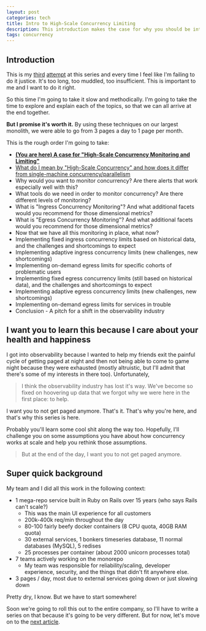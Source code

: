 ```yaml
---
layout: post
categories: tech
title: Intro to High-Scale Concurrency Limiting
description: This introduction makes the case for why you should be intrigued by this series, and interested in following along as I share what I learned implementing these tools at New Relic. I hope that you'll implement these methods in your organization as well!
tags: concurrency
---
```


## Introduction

This is my [third](/tech/2023/08/24/tuning-bulkheads-before-deploying-them-to-production.html) [attempt](/tech/2024/09/07/concurrency-why-it-matters.html) at this series and every time I feel like I'm failing to do it justice. It's too long, too muddled, too insufficient. This is important to me and I want to do it right.

So this time I'm going to take it slow and methodically. I'm going to take the time to explore and explain each of the topics, so that we can all arrive at the end together.

**But I promise it's worth it.** By using these techniques on our largest monolith, we were able to go from 3 pages a day to 1 page per month.

This is the rough order I'm going to take:
* [**(You are here) A case for "High-Scale Concurrency Monitoring and Limiting"**](/tech/2024/09/15/intro-to-concurrency-series.html)
* [What do I mean by "High-Scale Concurrency" and how does it differ from single-machine concurrency/parallelism](/tech/2024/09/15/what-is-high-scale-concurrency.html)
* Why would you want to monitor concurrency? Are there alerts that work especially well with this?
* What tools do we need in order to monitor concurrency? Are there different levels of monitoring?
* What is "Ingress Concurrency Monitoring"? And what additional facets would you recommend for those dimensional metrics?
* What is "Egress Concurrency Monitoring"? And what additional facets would you recommend for those dimensional metrics?
* Now that we have all this monitoring in place, what now?
* Implementing fixed ingress concurrency limits based on historical data, and the challenges and shortcomings to expect
* Implementing adaptive ingress concurrency limits (new challenges, new shortcomings)
* Implementing on-demand egress limits for specific cohorts of problematic users
* Implementing fixed egress concurrency limits (still based on historical data), and the challenges and shortcomings to expect
* Implementing adaptive egress concurrency limits (new challenges, new shortcomings)
* Implementing on-demand egress limits for services in trouble
* Conclusion - A pitch for a shift in the observability industry

## I want you to learn this because I care about your health and happiness

I got into observability because I wanted to help my friends exit the painful cycle of getting paged at night and then not being able to come to game night because they were exhausted (mostly altruistic, but I'll admit that there's some of my interests in there too). Unfortunately,
> I think the observability industry has lost it's way. We've become so fixed on hoovering up data that we forgot why we were here in the first place: to help.

I want you to not get paged anymore. That's it. That's why you're here, and that's why this series is here.

Probably you'll learn some cool shit along the way too. Hopefully, I'll challenge you on some assumptions you have about how concurrency works at scale and help you rethink those assumptions.

> But at the end of the day, I want you to not get paged anymore.

## Super quick background

My team and I did all this work in the following context:
* 1 mega-repo service built in Ruby on Rails over 15 years (who says Rails can't scale?)
  + This was the main UI experience for all customers
  + 200k-400k req/min throughout the day
  + 80-100 fairly beefy docker containers (8 CPU quota, 40GB RAM quota)
  + 30 external services, 1 bonkers timeseries database, 11 normal databases (MySQL), 5 redises
  + 25 processes per container (about 2000 unicorn processes total)
* 7 teams actively working on the monorepo
  + My team was responsible for reliability/scaling, developer experience, security, and the things that didn't fit anywhere else.
* 3 pages / day, most due to external services going down or just slowing down

Pretty dry, I know. But we have to start somewhere!

Soon we're going to roll this out to the entire company, so I'll have to write a series on that because it's going to be very different. But for now, let's move on to the [next article](/tech/2024/09/15/what-is-high-scale-concurrency.html).
